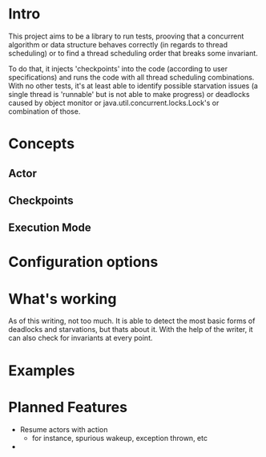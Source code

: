 # Intro

This project aims to be a library to run tests, prooving that a concurrent algorithm or data structure behaves correctly (in regards to thread scheduling) or to find a thread scheduling order that breaks some invariant.

To do that, it injects 'checkpoints' into the code (according to user specifications) and runs the code with all thread scheduling combinations. With no other tests, it's at least able to identify possible starvation issues (a single thread is 'runnable' but is not able to make progress) or deadlocks caused by object monitor or java.util.concurrent.locks.Lock's or combination of those.

# Concepts

## Actor

## Checkpoints

## Execution Mode

# Configuration options

# What's working

As of this writing, not too much. It is able to detect the most basic forms of deadlocks and starvations, but thats about it.
With the help of the writer, it can also check for invariants at every point.

# Examples

# Planned Features

- Resume actors with action
  - for instance, spurious wakeup, exception thrown, etc
- 